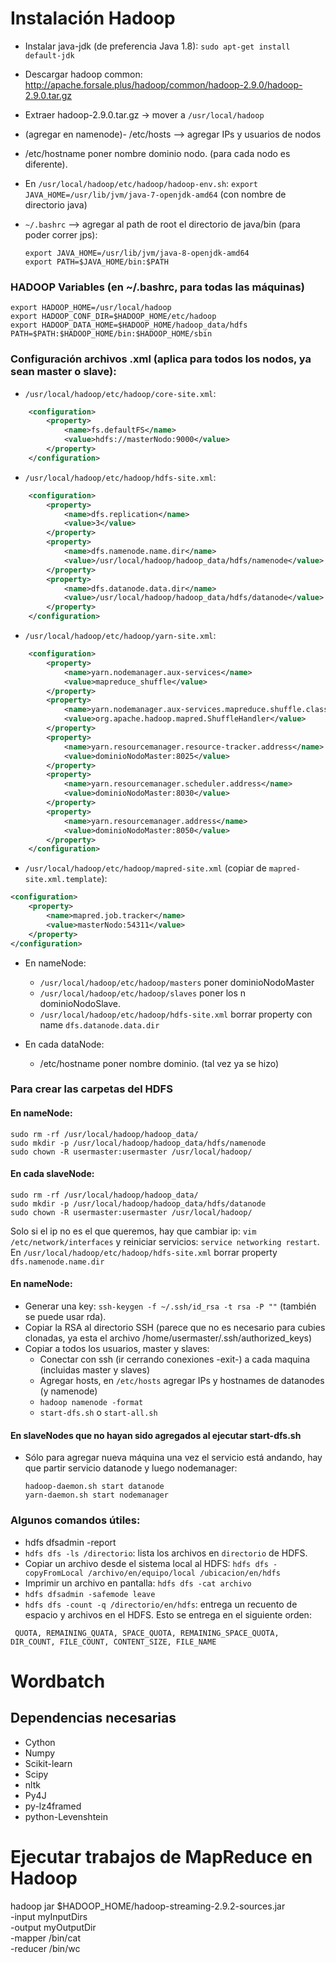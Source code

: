 # Instalación Hadoop
* Instalar java-jdk (de preferencia Java 1.8):
	`sudo apt-get install default-jdk`
* Descargar hadoop common: http://apache.forsale.plus/hadoop/common/hadoop-2.9.0/hadoop-2.9.0.tar.gz
* Extraer hadoop-2.9.0.tar.gz -> mover a `/usr/local/hadoop`
* (agregar en namenode)- /etc/hosts --> agregar IPs y usuarios de nodos
* /etc/hostname poner nombre dominio nodo. (para cada nodo es diferente).
* En `/usr/local/hadoop/etc/hadoop/hadoop-env.sh`:
`export JAVA_HOME=/usr/lib/jvm/java-7-openjdk-amd64` (con nombre de directorio java)
* `~/.bashrc` --> agregar al path de root el directorio de java/bin (para poder correr jps):
    
    ```
    export JAVA_HOME=/usr/lib/jvm/java-8-openjdk-amd64
    export PATH=$JAVA_HOME/bin:$PATH
    ```

### HADOOP Variables (en ~/.bashrc, para todas las máquinas)
```
export HADOOP_HOME=/usr/local/hadoop
export HADOOP_CONF_DIR=$HADOOP_HOME/etc/hadoop
export HADOOP_DATA_HOME=$HADOOP_HOME/hadoop_data/hdfs
PATH=$PATH:$HADOOP_HOME/bin:$HADOOP_HOME/sbin
```
### Configuración archivos .xml (aplica para todos los nodos, ya sean master o slave):

* `/usr/local/hadoop/etc/hadoop/core-site.xml`: 
```xml
    <configuration>
        <property>
            <name>fs.defaultFS</name>
            <value>hdfs://masterNodo:9000</value>
        </property>
    </configuration>
```
* `/usr/local/hadoop/etc/hadoop/hdfs-site.xml`:
```xml
    <configuration>
        <property>
            <name>dfs.replication</name>
            <value>3</value>
        </property>
        <property>
            <name>dfs.namenode.name.dir</name>
            <value>/usr/local/hadoop/hadoop_data/hdfs/namenode</value>
        </property>
        <property>
            <name>dfs.datanode.data.dir</name>
            <value>/usr/local/hadoop/hadoop_data/hdfs/datanode</value>
        </property>
    </configuration>
```
* `/usr/local/hadoop/etc/hadoop/yarn-site.xml`:
```xml
    <configuration>
        <property>
            <name>yarn.nodemanager.aux-services</name>
            <value>mapreduce_shuffle</value>
        </property>
        <property>
            <name>yarn.nodemanager.aux-services.mapreduce.shuffle.class</name>
            <value>org.apache.hadoop.mapred.ShuffleHandler</value>
        </property>
        <property>
            <name>yarn.resourcemanager.resource-tracker.address</name>
            <value>dominioNodoMaster:8025</value>      
        </property>
        <property>
            <name>yarn.resourcemanager.scheduler.address</name>
            <value>dominioNodoMaster:8030</value>      
        </property>
        <property>
            <name>yarn.resourcemanager.address</name>
            <value>dominioNodoMaster:8050</value>       
        </property>
    </configuration>
```
* `/usr/local/hadoop/etc/hadoop/mapred-site.xml` (copiar de `mapred-site.xml.template`):

```xml
<configuration>
    <property>
        <name>mapred.job.tracker</name>
        <value>masterNodo:54311</value>           
    </property>
</configuration>
```
* En nameNode:
    - `/usr/local/hadoop/etc/hadoop/masters` poner dominioNodoMaster
    - `/usr/local/hadoop/etc/hadoop/slaves` poner los n dominioNodoSlave.
    - `/usr/local/hadoop/etc/hadoop/hdfs-site.xml` borrar property con name `dfs.datanode.data.dir`

* En cada dataNode:

    - /etc/hostname poner nombre dominio. (tal vez ya se hizo)

### Para crear las carpetas del HDFS
#### En nameNode:
    sudo rm -rf /usr/local/hadoop/hadoop_data/
    sudo mkdir -p /usr/local/hadoop/hadoop_data/hdfs/namenode
    sudo chown -R usermaster:usermaster /usr/local/hadoop/   

#### En cada slaveNode:

    sudo rm -rf /usr/local/hadoop/hadoop_data/
    sudo mkdir -p /usr/local/hadoop/hadoop_data/hdfs/datanode
    sudo chown -R usermaster:usermaster /usr/local/hadoop/

Solo si el ip no es el que queremos, hay que cambiar ip: 
`vim /etc/network/interfaces` y reiniciar servicios: `service networking restart`.
En `/usr/local/hadoop/etc/hadoop/hdfs-site.xml` borrar property `dfs.namenode.name.dir`

#### En nameNode:

* Generar una key:
    `ssh-keygen -f ~/.ssh/id_rsa -t rsa -P ""`
(también se puede usar rda).
* Copiar la RSA al directorio SSH (parece que no es necesario para cubies clonadas, ya esta el archivo /home/usermaster/.ssh/authorized_keys)
* Copiar a todos los usuarios, master y slaves:
    * Conectar con ssh (ir cerrando conexiones -exit-) a cada maquina (incluidas master y slaves) 
    * Agregar hosts, en `/etc/hosts` agregar IPs y hostnames de datanodes (y namenode)
    * `hadoop namenode -format`
    * `start-dfs.sh` o `start-all.sh`
    
#### En slaveNodes que no hayan sido agregados al ejecutar start-dfs.sh
* Sólo para agregar nueva máquina una vez el servicio está andando, hay que partir servicio datanode y luego nodemanager:
    ```        
    hadoop-daemon.sh start datanode
    yarn-daemon.sh start nodemanager
    ```

### Algunos comandos útiles:

* hdfs dfsadmin -report
* `hdfs dfs -ls /directorio`: lista los archivos en `directorio` de HDFS.
* Copiar un archivo desde el sistema local al HDFS:
`hdfs dfs -copyFromLocal /archivo/en/equipo/local /ubicacion/en/hdfs`
* Imprimir un archivo en pantalla: 
`hdfs dfs -cat archivo`
* `hdfs dfsadmin -safemode leave`
* `hdfs dfs -count -q /directorio/en/hdfs`: entrega un recuento de espacio y archivos en el HDFS. Esto se entrega en el siguiente orden:
```
 QUOTA, REMAINING_QUATA, SPACE_QUOTA, REMAINING_SPACE_QUOTA, DIR_COUNT, FILE_COUNT, CONTENT_SIZE, FILE_NAME
```
# Wordbatch

## Dependencias necesarias
* Cython
* Numpy
* Scikit-learn
* Scipy
* nltk
* Py4J
* py-lz4framed
* python-Levenshtein

# Ejecutar trabajos de MapReduce en Hadoop
hadoop jar $HADOOP_HOME/hadoop-streaming-2.9.2-sources.jar \
    -input myInputDirs \
    -output myOutputDir \
    -mapper /bin/cat \
    -reducer /bin/wc